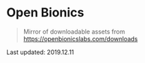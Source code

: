 # Open Bionics

> Mirror of downloadable assets from https://openbionicslabs.com/downloads

Last updated: 2019.12.11

